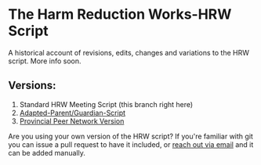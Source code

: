 # The Harm Reduction Works-HRW Script
A historical account of revisions, edits, changes and variations to the HRW script. More info soon.

## Versions:

1. Standard HRW Meeting Script (this branch right here)
2. [Adapted-Parent/Guardian-Script](https://github.com/HarmReduction-Works/The-Script/tree/Adapted-Parent/Guardian-Script)
3. [Provincial Peer Network Version](https://github.com/HarmReduction-Works/The-Script/tree/Provincial-Peer-Network-Version)

Are you using your own version of the HRW script? If you're familiar with git you can issue a pull request to have it included, or [reach out via email](mailto:michael@cool.industries) and it can be added manually.
